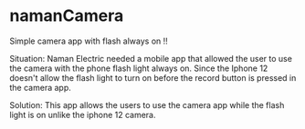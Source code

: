 # namanCamera
Simple camera app with flash always on !!

Situation: 
Naman Electric needed a mobile app that allowed the user to use the camera with the phone flash light always on. 
Since the Iphone 12 doesn't allow the flash light to turn on before the record button is pressed in the camera app.

Solution:
This app allows the users to use the camera app while the flash light is on unlike the iphone 12 camera. 

